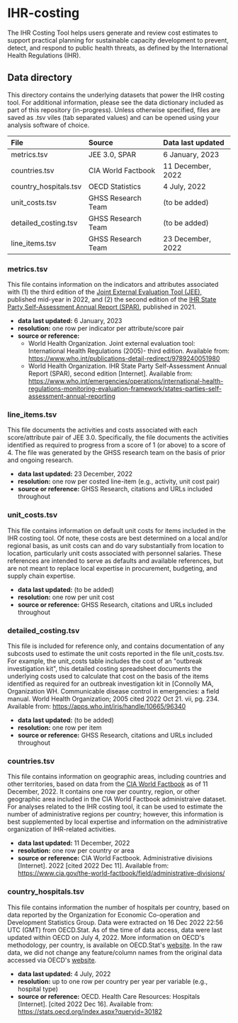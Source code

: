 # IHR-costing
The IHR Costing Tool helps users generate and review cost estimates to support practical planning for sustainable capacity development to prevent, detect, and respond to public health threats, as defined by the International Health Regulations (IHR).

## Data directory

This directory contains the underlying datasets that power the IHR costing tool. For additional information, please see the data dictionary included as part of this repository (in-progress). Unless otherwise specified, files are saved as .tsv viles (tab separated values) and can be opened using your analysis software of choice.


| File                    |  Source                | Data last updated
| :---                    | :---                   | :--- 
| metrics.tsv             | JEE 3.0, SPAR          | 6 January, 2023
| countries.tsv           | CIA World Factbook     | 11 December, 2022
| country_hospitals.tsv   | OECD Statistics        | 4 July, 2022
| unit_costs.tsv          | GHSS Research Team     | (to be added)
| detailed_costing.tsv    | GHSS Research Team     | (to be added)
| line_items.tsv          | GHSS Research Team     |  23 December, 2022

### metrics.tsv
This file contains information on the indicators and attributes associated with (1) the third edition of the [Joint External Evaluation Tool (JEE)](https://www.who.int/publications/i/item/9789240051980), published mid-year in 2022, and (2) the second edition of the [IHR State Party Self-Assessment Annual Report (SPAR)](https://www.who.int/emergencies/operations/international-health-regulations-monitoring-evaluation-framework/states-parties-self-assessment-annual-reporting), published in 2021.

   - **data last updated:** 6 January, 2023 
   - **resolution:** one row per indicator per attribute/score pair
   - **source or reference:** 
      - World Health Organization. Joint external evaluation tool: International Health Regulations (2005)- third edition. Available from: https://www.who.int/publications-detail-redirect/9789240051980 
      - World Health Organization. IHR State Party Self-Assessment Annual Report (SPAR), second edition [Internet]. Available from: https://www.who.int/emergencies/operations/international-health-regulations-monitoring-evaluation-framework/states-parties-self-assessment-annual-reporting


### line_items.tsv
This file documents the activities and costs associated with each score/attribute pair of JEE 3.0. Specifically, the file documents the activities identified as required to progress from a score of 1 (or above) to a score of 4. The file was generated by the GHSS research team on the basis of prior and ongoing research.

   - **data last updated:** 23 December, 2022
   - **resolution:** one row per costed line-item (e.g., activity, unit cost pair)
   - **source or reference:** GHSS Research, citations and URLs included throughout

### unit_costs.tsv
This file contains information on default unit costs for items included in the IHR costing tool. Of note, these costs are best determined on a local and/or regional basis, as unit costs can and do vary substantially from location to location, particularly unit costs associated with personnel salaries. These references are intended to serve as defaults and available references, but are not meant to replace local expertise in procurement, budgeting, and supply chain expertise.

   - **data last updated:** (to be added)
   - **resolution:** one row per unit cost
   - **source or reference:** GHSS Research, citations and URLs included throughout

### detailed_costing.tsv
This file is included for reference only, and contains documentation of any subcosts used to estimate the unit costs reported in the file unit_costs.tsv. For example, the unit_costs table includes the cost of an "outbreak investigation kit", this detailed costing spreadsheet documents the underlying costs used to calculate that cost on the basis of the items identified as required for an outbreak investigation kit in [Connolly MA, Organization WH. Communicable disease control in emergencies: a field manual. World Health Organization; 2005 cited 2022 Oct 21. vii, pg. 234. Available from: https://apps.who.int/iris/handle/10665/96340

   - **data last updated:** (to be added)
   - **resolution:** one row per item
   - **source or reference:** GHSS Research, citations and URLs included throughout

### countries.tsv
This file contains information on geographic areas, including countries and other territories, based on data from the [CIA World Factbook](https://www.cia.gov/the-world-factbook/field/administrative-divisions/) as of 11 December, 2022. It contains one row per country, region, or other geographic area included in the CIA World Factbook administraive dataset. For analyses related to the IHR costing tool, it can be used to estimate the number of administrative regions per country; however, this information is best supplemented by local expertise and information on the administrative organization of IHR-related activities. 

   - **data last updated:** 11 December, 2022
   - **resolution:** one row per country or area
   - **source or reference:** CIA World Factbook. Administrative divisions [Internet]. 2022 [cited 2022 Dec 11]. Available from: https://www.cia.gov/the-world-factbook/field/administrative-divisions/

### country_hospitals.tsv
This file contains information the number of hospitals per country, based on data reported by the Organization for Economic Co-operation and Development Statistics Group. Data were extracted on 16 Dec 2022 22:56 UTC (GMT) from OECD.Stat. As of the time of data access, data were last updated within OECD on July 4, 2022. More information on OECD's methodology, per country, is available on OECD.Stat's [website](http://stats.oecd.org/wbos/fileview2.aspx?IDFile=80130ebd-5f8d-482f-9613-2891b0fc0fcf). In the raw data, we did not change any feature/column names from the original data accessed via OECD's [website](https://stats.oecd.org/index.aspx?queryid=30182).

   - **data last updated:** 4 July, 2022
   - **resolution:** up to one row per country per year per variable (e.g., hospital type)
   - **source or reference:** OECD. Health Care Resources: Hospitals [Internet]. [cited 2022 Dec 16]. Available from: https://stats.oecd.org/index.aspx?queryid=30182

